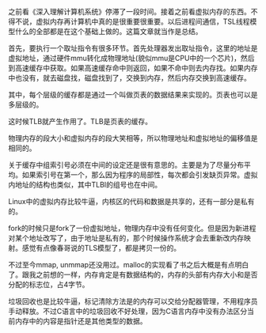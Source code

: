 之前看《深入理解计算机系统》停滞了一段时间。接着之前看虚拟内存的东西。不得不说，虚拟内存再计算机中真的是很重要很重要。以后进程间通信，TSL线程模型什么的全部都是在这个基础上做的。这篇文章就当作是总结。


首先，要执行一个取址指令有很多环节。首先处理器发出取址指令，这里的地址是虚拟地址，通过硬件mmu转化成物理地址(貌似mmu是CPU中的一个芯片)，然后到高速缓存中获取。如果高速缓存命中则返回，如果不命中则去内存找。如果内存中也没有，就去磁盘找，磁盘找到了，交换到内存，然后内存交换到高速缓存。

其中，每个层级的缓存都是通过一个叫做页表的数据结果来实现的。页表也可以是多层级的。

这时候TLB就产生作用了。TLB是页表的缓存。

物理内存的段大小和虚拟内存的段大笑相等，所以物理地址和虚拟地址的偏移值是相同的。

关于缓存中组索引号必须在中间的设定还是很有意思的。主要是为了尽量分布平均。如果索引号在第一个，那么因为程序的局部性，每次都会引发缺页异常。虚拟内地址的结构也类似，其中TLBI的组号也在中间。

Linux中的虚拟内存比较牛逼，内核区的代码和数据是共享的，还有一部分是私有的。

fork的时候只是fork了一份虚拟地址，物理内存中没有任何变化。但是因为新进程对某个地址改写了，由于地址是私有的，那个时候操作系统才会去重新改内存映射。感觉有点像春哥说的TLS模型了，都是拷贝一份的。

不过至今mmap, unmmap还没用过。malloc的实现看了书之后大概是有点明白了。跟我之前想的一样，内存肯定是有数据结构的，内存的头部有内存大小和是否分配的标志位，占4字节。

垃圾回收也是比较牛逼，标记清除方法是的内存可以交给分配器管理，不用程序员手动释放。不过C语言中的垃圾回收不好处理，因为C语言内存中没有办法区分当前内存中的内容是指针还是其他类型的数据。



